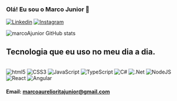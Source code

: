 ### Olá! Eu sou o Marco Junior 👋

[![Linkedin](https://img.shields.io/badge/LinkedIn-0077B5?style=for-the-badge&logo=linkedin&logoColor=white)](https://www.linkedin.com/in/marco-aurelio-90544821b/)
[![Instagram](	https://img.shields.io/badge/Instagram-E4405F?style=for-the-badge&logo=instagram&logoColor=white)](https://www.instagram.com/marco._junior/)

![marcoAjunior GitHub stats](https://github-readme-stats.vercel.app/api?username=marcoAjunior&show_icons=true&theme=dracula)

## Tecnologia que eu uso no meu dia a dia.

<div style="display: inline-block"><br/>
    <img aline: center alt="html5" src="https://img.shields.io/badge/HTML5-E34F26?style=for-the-badge&logo=html5&logoColor=white" />
    <img aline: center alt="CSS3" src="https://img.shields.io/badge/CSS3-1572B6?style=for-the-badge&logo=css3&logoColor=white" />
    <img aline: center alt="JavaScript" src="https://img.shields.io/badge/JavaScript-F7DF1E?style=for-the-badge&logo=javascript&logoColor=black" />
    <img aline: center alt="TypeScript" src="https://img.shields.io/badge/TypeScript-007ACC?style=for-the-badge&logo=typescript&logoColor=white" />
    <img aline: center alt="C#" src="https://img.shields.io/badge/C%23-239120?style=for-the-badge&logo=c-sharp&logoColor=white" />
    <img aline: center alt=".Net" src="https://img.shields.io/badge/.NET-5C2D91?style=for-the-badge&logo=.net&logoColor=white" />
    <img aline: center alt="NodeJS" src="https://img.shields.io/badge/Node.js-43853D?style=for-the-badge&logo=node.js&logoColor=white" />
    <img aline: center alt="React" src="https://img.shields.io/badge/React-20232A?style=for-the-badge&logo=react&logoColor=61DAFB" />
    <img aline: center alt="Angular" src="https://img.shields.io/badge/Angular-DD0031?style=for-the-badge&logo=angular&logoColor=white" />
</div><br/>

#### Email: marcoaurelioritajunior@gmail.com
